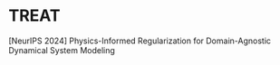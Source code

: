 # TREAT
[NeurIPS 2024] Physics-Informed Regularization for Domain-Agnostic Dynamical System Modeling 
